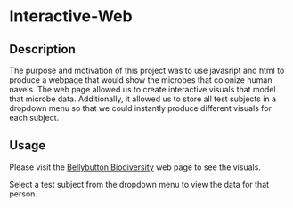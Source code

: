# Interactive-Web

## Description

The purpose and motivation of this project was to use javasript and html to produce a webpage that would show the microbes that colonize human navels. The web page allowed us to create interactive visuals that model that microbe data. Additionally, it allowed us to store all test subjects in a dropdown menu so that we could instantly produce different visuals for each subject.

## Usage

Please visit the [Bellybutton Biodiversity](https://truthprice.github.io/interactive-web) web page to see the visuals.

Select a test subject from the dropdown menu to view the data for that person. 
